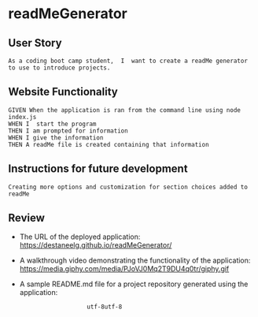 # readMeGenerator

## User Story

```
As a coding boot camp student,  I  want to create a readMe generator to use to introduce projects.
```
## Website Functionality
```
GIVEN When the application is ran from the command line using node index.js
WHEN I  start the program
THEN I am prompted for information 
WHEN I give the information 
THEN A readMe file is created containing that information

```
## Instructions for future development
```
Creating more options and customization for section choices added to readMe
```
## Review
* The URL of the deployed application: https://destaneelg.github.io/readMeGenerator/

* A walkthrough video demonstrating the functionality of the application: https://media.giphy.com/media/PJoVJ0Mq2T9DU4q0tr/giphy.gif

* A sample README.md file for a project repository generated using the application:

                         utf-8utf-8